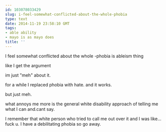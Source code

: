 ```yaml
---
id: 103078033429
slug: i-feel-somewhat-conflicted-about-the-whole-phobia
type: text
date: 2014-11-19 23:58:10 GMT
tags:
- able ability
- mayo is as mayo does
title: ''
---
```

I feel somewhat conflicted about the whole -phobia is ableism thing

like I get the argument 

im just "meh" about it. 

for a while I replaced phobia with hate. and it works. 

but just meh. 

what annoys me more is the general white disability approach of telling me what I can and.cant say. 

I remember that white person who tried to call me out over it and I was like... fuck u. I have a debilitating phobia so go away. 